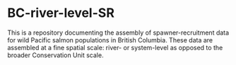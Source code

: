 # BC-river-level-SR
This is a repository documenting the assembly of spawner-recruitment data for wild Pacific salmon populations in British Columbia. These data are assembled at a fine spatial scale: river- or system-level as opposed to the broader Conservation Unit scale.
